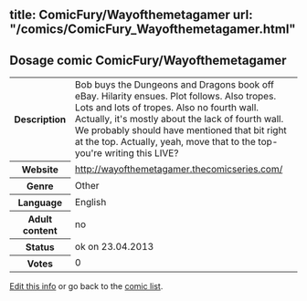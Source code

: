 title: ComicFury/Wayofthemetagamer
url: "/comics/ComicFury_Wayofthemetagamer.html"
---
Dosage comic ComicFury/Wayofthemetagamer
-----------------------------------------

<table class="comicinfo">
<tr>
<th>Description</th><td>Bob buys the Dungeons and Dragons book off eBay. Hilarity ensues. Plot follows. Also tropes. Lots and lots of tropes. Also no fourth wall. Actually, it's mostly about the lack of fourth wall. We probably should have mentioned that bit right at the top. Actually, yeah, move that to the top- you're writing this LIVE?</td>
</tr>
<tr>
<th>Website</th><td><a href="http://wayofthemetagamer.thecomicseries.com/">http://wayofthemetagamer.thecomicseries.com/</a></td>
</tr>
<tr>
<th>Genre</th><td>Other</td>
</tr>
<tr>
<th>Language</th><td>English</td>
</tr>
<tr>
<th>Adult content</th><td>no</td>
</tr>
<tr>
<th>Status</th><td>ok on 23.04.2013</td>
</tr>
<tr>
<th>Votes</th><td>0</div></td>
</tr>
</table>

[Edit this info](/comics/ComicFury_Wayofthemetagamer_edit.html) or go back to the [comic list](../comic-index.html).
